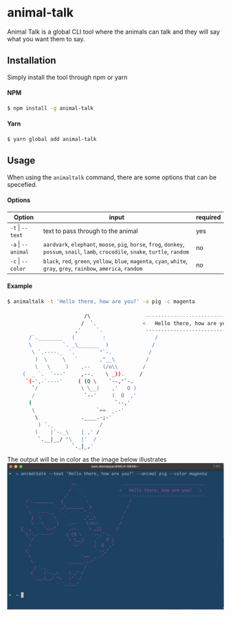 # animal-talk

Animal Talk is a global CLI tool where the animals can talk and they will say what you want them to say.

## Installation

Simply install the tool through npm or yarn

#### NPM

```bash
$ npm install -g animal-talk
```

#### Yarn

```bash
$ yarn global add animal-talk
```

## Usage

When using the `animaltalk` command, there are some options that can be specefied.

#### Options

| Option             | input                                                                                                                                  | required |
| ------------------ | -------------------------------------------------------------------------------------------------------------------------------------- | -------- |
| `-t` \| `--text`   | text to pass through to the animal                                                                                                     | yes      |
| `-a` \| `--animal` | `aardvark`, `elephant`, `moose`, `pig`, `horse`, `frog`, `donkey`, `possum`, `snail`, `lamb`, `crocodile`, `snake`, `turtle`, `random` | no       |
| `-c` \| `--color`  | `black`, `red`, `green`, `yellow`, `blue`, `magenta`, `cyan`, `white`, `gray`, `grey`, `rainbow`, `america`, `random`                  | no       |

#### Example

```bash
$ animaltalk -t 'Hello there, how are you?' -a pig -c magenta

                         /\                  ---------------------------------
                        /  `.               <   Hello there, how are you?   >
                      ,'     `.              ---------------------------------
       /`.________   (         :                /
       \          `. _\_______  )              /
        \ `.----._  `.        "`-.            /
         )  \     \   `       ,"__\          /
         \   \     )    ,--    (/o\\        /
     (  _ `.  `---'     ,--.    \ _)).     /
      `(-',-`----'     ( (O \    `--,"`-.
        `/              \ \__)    ,'   O )
        /                `--'     (  O  ,'
       (                           `--,'
        \                    `==  _.-'
         \              .____.-;-'
          ) `._               /
         (    |`-._\    | ,' /
          `.__|__/ "\   |'  /
                     `._|_,'
```

The output will be in color as the image below illustrates
![Output example](./docs/output.png)
